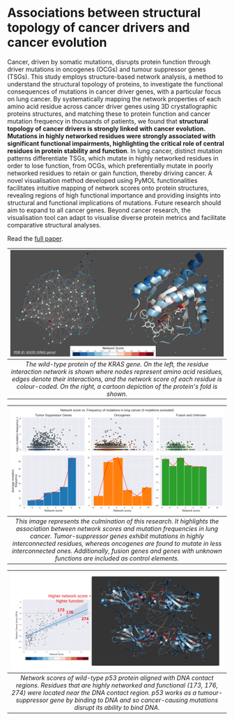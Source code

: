 # Associations between structural topology of cancer drivers and cancer evolution

Cancer, driven by somatic mutations, disrupts protein function through driver mutations in oncogenes (OCGs) and tumour suppressor genes (TSGs). This study employs structure-based network analysis, a method to understand the structural topology of proteins, to investigate the functional consequences of mutations in cancer driver genes, with a particular focus on lung cancer. By systematically mapping the network properties of each amino acid residue across cancer driver genes using 3D crystallographic proteins structures, and matching these to protein function and cancer mutation frequency in thousands of patients, we found that **structural topology of cancer drivers is strongly linked with cancer evolution. Mutations in highly networked residues were strongly associated with significant functional impairments, highlighting the critical role of central residues in protein stability and function**. In lung cancer, distinct mutation patterns differentiate TSGs, which mutate in highly networked residues in order to lose function, from OCGs, which preferentially mutate in poorly networked residues to retain or gain function, thereby driving cancer. A novel visualisation method developed using PyMOL functionalities facilitates intuitive mapping of network scores onto protein structures, revealing regions of high functional importance and providing insights into structural and functional implications of mutations. Future research should aim to expand to all cancer genes. Beyond cancer research, the visualisation tool can adapt to visualise diverse protein metrics and facilitate comparative structural analyses.

Read the [full paper](https://github.com/Yoannli/NetworkAnalysis/blob/main/Final%20Thesis.pdf).

| ![ns](https://github.com/Yoannli/NetworkAnalysis/blob/main/imgs/6GOD_ns.png) |
|:--:| 
| *The wild-type protein of the KRAS gene. On the left, the residue interaction network is shown where nodes represent amino acid residues, edges denote their interactions, and the network score of each residue is colour-coded. On the right, a cartoon depiction of the protein's fold is shown.* |

| ![cbioportal](https://github.com/Yoannli/NetworkAnalysis/blob/main/imgs/cbioportal.png) |
|:--:| 
| *This image represents the culmination of this research. It highlights the association between network scores and mutation frequencies in lung cancer. Tumor-suppressor genes exhibit mutations in highly interconnected residues, whereas oncogenes are found to mutate in less interconnected ones. Additionally, fusion genes and genes with unknown functions are included as control elements.* |


| ![dna](https://github.com/Yoannli/NetworkAnalysis/blob/main/imgs/dna_contact.png) |
|:--:| 
| *Network scores of wild-type p53 protein aligned with DNA contact regions. Residues that are highly networked and functional (173, 176, 274) were located near the DNA contact region. p53 works as a tumour-suppressor gene by binding to DNA and so cancer-causing mutations disrupt its ability to bind DNA.* |
